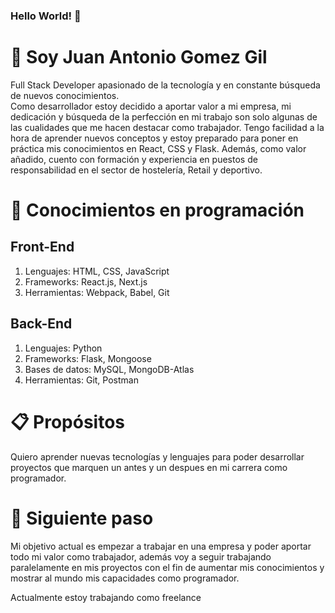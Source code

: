 ### Hello World! 👋
<h1> 🧍 Soy Juan Antonio Gomez Gil</h1>
<p>Full Stack Developer apasionado de la tecnología y en constante búsqueda de nuevos conocimientos. <br/>
  Como desarrollador estoy decidido a aportar valor a mi empresa, mi dedicación y búsqueda de la perfección en mi trabajo son solo algunas de las cualidades que me hacen destacar como trabajador. Tengo facilidad a la hora de aprender nuevos conceptos y estoy preparado para poner en práctica mis conocimientos en React, CSS y Flask. Además, como valor añadido, cuento con formación y experiencia en puestos de responsabilidad en el sector de hostelería, Retail y deportivo.</p>

<h1>🧠 Conocimientos en programación</h1>
<h2>Front-End</h2>
<ol>
<li>Lenguajes: HTML, CSS, JavaScript
  </li>
  <li>Frameworks: React.js, Next.js
  </li>
  <li>Herramientas: Webpack, Babel, Git
  </li>
</ol> 
<h2>Back-End</h2>
<ol>
<li>Lenguajes: Python
  </li>
  <li>Frameworks: Flask, Mongoose
  </li>
  <li>Bases de datos: MySQL, MongoDB-Atlas
  </li>
  <li>Herramientas: Git, Postman
  </li>
</ol> 
<h1>📋 Propósitos </h1>
<p>Quiero aprender nuevas tecnologías y lenguajes para poder desarrollar proyectos que marquen un antes y un despues en mi carrera como programador.</p>
<h1>💭 Siguiente paso</h1>
<p>Mi objetivo actual es empezar a trabajar en una empresa y poder aportar todo mi valor como trabajador, además voy a seguir trabajando paralelamente en mis proyectos con el fin de aumentar mis conocimientos y mostrar al mundo mis capacidades como programador.</p>
<p>Actualmente estoy trabajando como freelance</p>



